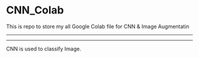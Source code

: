 # CNN_Colab
This is repo to store my all Google Colab file for CNN & Image Augmentatin
****************************************************************************************

****************************************************************************************
CNN is used to classify Image.

